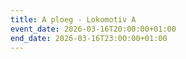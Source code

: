 ```yaml
---
title: A ploeg - Lokomotiv A
event_date: 2026-03-16T20:00:00+01:00
end_date: 2026-03-16T23:00:00+01:00
---
```

